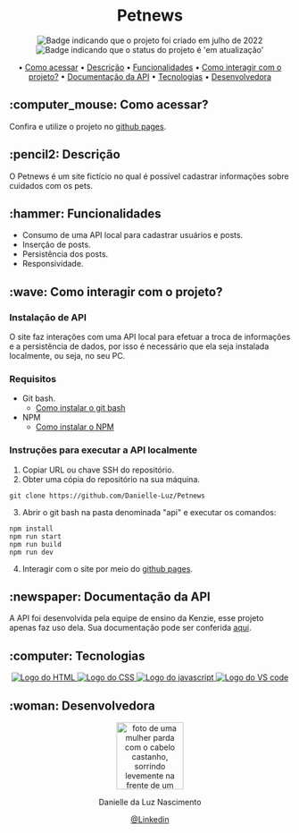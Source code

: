 <h1 align="center">Petnews</h1>

<p align="center">
    <img alt="Badge indicando que o projeto foi criado em julho de 2022" src="https://img.shields.io/badge/Data%20de%20cria%C3%A7%C3%A3o-Outubro%2F2022-blue">
    <img alt="Badge indicando que o status do projeto é 'em atualização'" src="https://img.shields.io/badge/Status-Concluído-yellow">
</p>

<p align="center">
    • <a href="#Como acessar">Como acessar</a>
    • <a href="#descricao">Descrição</a>
    • <a href="#funcionalidades">Funcionalidades</a>
    • <a href="#interacao">Como interagir com o projeto?</a>
    • <a href="#doc">Documentação da API</a>
    • <a href="#tecnologias">Tecnologias</a>
    • <a href="#Desenvolvedora">Desenvolvedora</a>
</p>

<h2 id="Como acessar"> :computer_mouse: Como acessar?</h2>

Confira e utilize o projeto no <a href="https://danielle-luz.github.io/Petnews/index.html">github pages</a>.

<h2 id="descricao">:pencil2: Descrição</h2>
O Petnews é um site fictício no qual é possível cadastrar informações sobre cuidados com os pets.

<h2 id="funcionalidades">:hammer: Funcionalidades</h2>

- Consumo de uma API local para cadastrar usuários e posts.
- Inserção de posts.
- Persistência dos posts.
- Responsividade.


<h2 id="interacao">:wave: Como interagir com o projeto? </h2>

### Instalação de API
O site faz interações com uma API local para efetuar a troca de informações e a persistência de dados, por isso é necessário que ela seja instalada localmente, ou seja, no seu PC. 

### Requisitos

* Git bash.
  * <a href="https://git-scm.com/book/pt-br/v2/Come%C3%A7ando-Instalando-o-Git">Como instalar o git bash</a>
* NPM
  * <a href="https://balta.io/blog/node-npm-instalacao-configuracao-e-primeiros-passos">Como instalar o NPM</a>

### Instruções para executar a API localmente

1. Copiar URL ou chave SSH do repositório.
2. Obter uma cópia do repositório na sua máquina.

```
git clone https://github.com/Danielle-Luz/Petnews
```
3. Abrir o git bash na pasta denominada "api" e executar os comandos:

```
npm install
npm run start
npm run build
npm run dev
```
4. Interagir com o site por meio do <a href="https://danielle-luz.github.io/Petnews/index.html">github pages</a>.


<h2 id="doc">:newspaper: Documentação da API </h2>
A API foi desenvolvida pela equipe de ensino da Kenzie, esse projeto apenas faz uso dela. Sua documentação pode ser conferida <a href="https://rafael-bertoldo.github.io/petInfo-doc/">aqui</a>.

<h2 id="tecnologias">:computer: Tecnologias</h2>
<p align="center">
    <a href="https://www.w3.org/html/">
    <img alt="Logo do HTML" src="https://img.icons8.com/color/48/000000/html-5--v1.png">
  </a>
  <a href="https://www.w3.org/Style/CSS/Overview.en.html">
    <img alt="Logo do CSS" src="https://img.icons8.com/color/48/000000/css3.png">
  </a>
  <a href="https://www.javascript.com/">
    <img alt="Logo do javascript" src="https://img.icons8.com/color/48/000000/javascript--v1.png">
  </a>
  <a href="https://code.visualstudio.com/">
    <img alt="Logo do VS code" src="https://img.icons8.com/color/48/000000/visual-studio-code-2019.png">
  </a>
</p>

<h2 id="Desenvolvedora">:woman: Desenvolvedora</h2>

<p align="center">
  <a href="https://github.com/Danielle-Luz">
    <img width="120px" src="https://avatars.githubusercontent.com/u/99164019?v=4" alt="foto de uma mulher parda com o cabelo castanho, sorrindo levemente na frente de um fundo verde com bits">
  </a>
</p>

<p align="center">
Danielle da Luz Nascimento
</p>

<p align="center">
<a href="https://www.linkedin.com/in/danielle-da-luz-nascimento/">@Linkedin</a>
</p>
